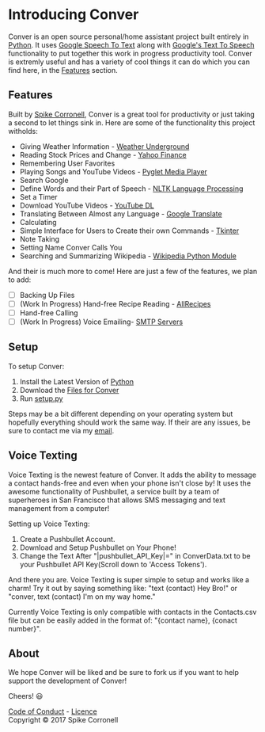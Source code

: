 # Introducing Conver
Conver is an open source personal/home assistant project built entirely in [Python](https://github.com/python/cpython). It uses [Google Speech To Text](https://pypi.python.org/pypi/SpeechRecognition) along with [Google's Text To Speech](https://pypi.python.org/pypi/gTTS) functionality to put together this work in progress productivity tool. Conver is extremly useful and has a variety of cool things it can do which you can find here, in the [Features](https://github.com/Codiscite/Conver/blob/master/README.md#features) section.

## Features
Built by [Spike Corronell](https://github.com/SpikeTheKing), Conver is a great tool for productivity or just taking a second to let things sink in. Here are some of the functionality this project witholds:
- Giving Weather Information - [Weather Underground](https://www.wunderground.com/)
- Reading Stock Prices and Change - [Yahoo Finance](https://finance.yahoo.com/)
- Remembering User Favorites
- Playing Songs and YouTube Videos - [Pyglet Media Player](https://bitbucket.org/pyglet/pyglet/wiki/Home)
- Search Google
- Define Words and their Part of Speech - [NLTK Language Processing](http://www.nltk.org/)
- Set a Timer
- Download YouTube Videos - [YouTube DL](http://rg3.github.io/youtube-dl/)
- Translating Between Almost any Language - [Google Translate](https://translate.google.com/)
- Calculating
- Simple Interface for Users to Create their own Commands - [Tkinter](https://wiki.python.org/moin/TkInter)
- Note Taking
- Setting Name Conver Calls You
- Searching and Summarizing Wikipedia - [Wikipedia Python Module](https://pypi.python.org/pypi/wikipedia)

And their is much more to come! Here are just a few of the features, we plan to add:
- [ ] Backing Up Files
- [ ] (Work In Progress) Hand-free Recipe Reading - [AllRecipes](http://allrecipes.com/)
- [ ] Hand-free Calling
- [ ] (Work In Progress) Voice Emailing- [SMTP Servers](http://computer.howstuffworks.com/e-mail-messaging/email3.htm)

## Setup
To setup Conver:
  1. Install the Latest Version of [Python](https://www.python.org/)
  2. Download the [Files for Conver](https://github.com/Codiscite/Conver)
  3. Run [setup.py](https://github.com/Codiscite/Conver/blob/master/setup.py)

Steps may be a bit different depending on your operating system but hopefully everything should work the same way. If their are any issues, be sure to contact me via my [email](mailto:spiketheking2@gmail.com).

## Voice Texting
Voice Texting is the newest feature of Conver. It adds the ability to message a contact hands-free and even when your phone isn't close by! It uses the awesome functionality of Pushbullet, a service built by a team of superheroes in San Francisco that allows SMS messaging and text management from a computer!

Setting up Voice Texting:
  1. Create a Pushbullet Account.
  2. Download and Setup Pushbullet on Your Phone!
  3. Change the Text After "|pushbullet_API_Key|=" in ConverData.txt to be your Pushbullet API Key(Scroll down to 'Access Tokens').

And there you are. Voice Texting is super simple to setup and works like a charm! Try it out by saying something like: "text (contact) Hey Bro!" or "conver, text (contact) I'm on my way home."

Currently Voice Texting is only compatible with contacts in the Contacts.csv file but can be easily added in the format of: "{contact name}, {conact number}".

## About
We hope Conver will be liked and be sure to fork us if you want to help support the development of Conver!

Cheers! :smiley:

[Code of Conduct](https://github.com/Codiscite/Conver/blob/master/CODE_OF_CONDUCT.md) - 
[Licence](https://github.com/Codiscite/Conver/blob/master/LICENSE)                                                                
Copyright © 2017 Spike Corronell

